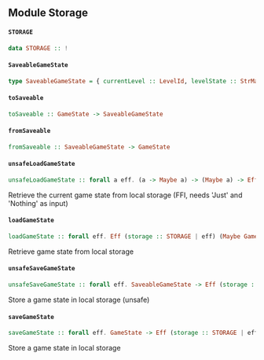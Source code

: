 ## Module Storage

#### `STORAGE`

``` purescript
data STORAGE :: !
```

#### `SaveableGameState`

``` purescript
type SaveableGameState = { currentLevel :: LevelId, levelState :: StrMap (Array TransformerId) }
```

#### `toSaveable`

``` purescript
toSaveable :: GameState -> SaveableGameState
```

#### `fromSaveable`

``` purescript
fromSaveable :: SaveableGameState -> GameState
```

#### `unsafeLoadGameState`

``` purescript
unsafeLoadGameState :: forall a eff. (a -> Maybe a) -> (Maybe a) -> Eff (storage :: STORAGE | eff) (Maybe SaveableGameState)
```

Retrieve the current game state from local storage (FFI, needs 'Just' and 'Nothing' as input)

#### `loadGameState`

``` purescript
loadGameState :: forall eff. Eff (storage :: STORAGE | eff) (Maybe GameState)
```

Retrieve game state from local storage

#### `unsafeSaveGameState`

``` purescript
unsafeSaveGameState :: forall eff. SaveableGameState -> Eff (storage :: STORAGE | eff) Unit
```

Store a game state in local storage (unsafe)

#### `saveGameState`

``` purescript
saveGameState :: forall eff. GameState -> Eff (storage :: STORAGE | eff) Unit
```

Store a game state in local storage


